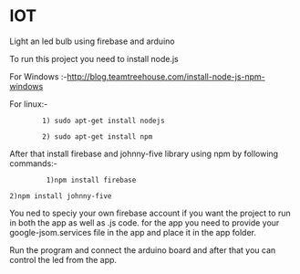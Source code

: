 # IOT
Light an led bulb using firebase and arduino 

To run this project you need to install node.js 

For Windows :-http://blog.teamtreehouse.com/install-node-js-npm-windows


For linux:- 

            1) sudo apt-get install nodejs

            2) sudo apt-get install npm 
            
            
 After that install firebase and johnny-five library using npm  by following commands:-
 
             1)npm install firebase
                                                                                                                                                2)npm install johnny-five

You ned to speciy your own firebase account if you want the project to run in both the app as well as .js code. for the app you need to provide your google-jsom.services file in the app and place it in the app folder.


Run the program and connect the arduino board and after that you can control the led from the app.
